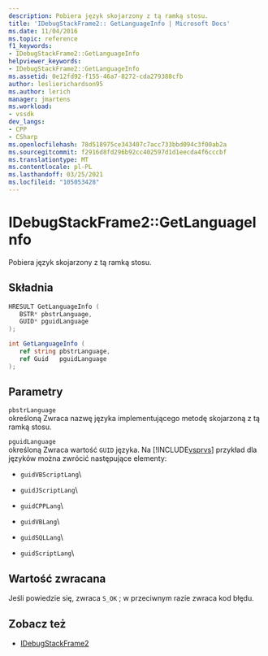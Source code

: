 ```yaml
---
description: Pobiera język skojarzony z tą ramką stosu.
title: 'IDebugStackFrame2:: GetLanguageInfo | Microsoft Docs'
ms.date: 11/04/2016
ms.topic: reference
f1_keywords:
- IDebugStackFrame2::GetLanguageInfo
helpviewer_keywords:
- IDebugStackFrame2::GetLanguageInfo
ms.assetid: 0e12fd92-f155-46a7-8272-cda279388cfb
author: leslierichardson95
ms.author: lerich
manager: jmartens
ms.workload:
- vssdk
dev_langs:
- CPP
- CSharp
ms.openlocfilehash: 78d518975ce343407c7acc733bbd094c3f00ab2a
ms.sourcegitcommit: f2916d8fd296b92cc402597d1d1eecda4f6cccbf
ms.translationtype: MT
ms.contentlocale: pl-PL
ms.lasthandoff: 03/25/2021
ms.locfileid: "105053428"
---
```

# <a name="idebugstackframe2getlanguageinfo"></a>IDebugStackFrame2::GetLanguageInfo

Pobiera język skojarzony z tą ramką stosu.

## <a name="syntax"></a>Składnia

```cpp
HRESULT GetLanguageInfo ( 
   BSTR* pbstrLanguage,
   GUID* pguidLanguage
);
```

```csharp
int GetLanguageInfo ( 
   ref string pbstrLanguage,
   ref Guid   pguidLanguage
);
```

## <a name="parameters"></a>Parametry

`pbstrLanguage`\
określoną Zwraca nazwę języka implementującego metodę skojarzoną z tą ramką stosu.

`pguidLanguage`\
określoną Zwraca wartość `GUID` języka. Na [!INCLUDE[vsprvs](../../../code-quality/includes/vsprvs_md.md)] przykład dla języków można zwrócić następujące elementy:

- `guidVBScriptLang`\

- `guidJScriptLang`\

- `guidCPPLang`\

- `guidVBLang`\

- `guidSQLLang`\

- `guidScriptLang`\

## <a name="return-value"></a>Wartość zwracana

 Jeśli powiedzie się, zwraca `S_OK` ; w przeciwnym razie zwraca kod błędu.

## <a name="see-also"></a>Zobacz też

- [IDebugStackFrame2](../../../extensibility/debugger/reference/idebugstackframe2.md)
